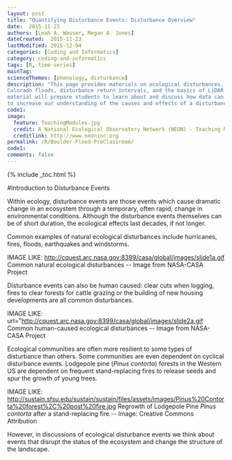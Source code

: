 ```yaml
---
layout: post
title: "Quantifying Disturbance Events: Disturbance Overview"
date:  2015-11-23
authors: [Leah A. Wasser, Megan A. Jones]
dateCreated:  2015-11-23
lastModified: 2015-12-04
categories: [Coding and Informatics]
category: coding-and-informatics
tags: [R, time-series]
mainTag:
scienceThemes: [phenology, disturbance]
description: "This page provides materials on ecological disturbances, the 2013 
Colorado floods, disturbance return intervals, and the basics of LiDAR.  This 
material will prepare students to learn about and discuss how data can be used 
to increase our understanding of the causes and effects of a disturbance event."
code1:
image:
  feature: TeachingModules.jpg
  credit: A National Ecological Observatory Network (NEON) - Teaching Module
  creditlink: http://www.neoninc.org
permalink: /R/Boulder-Flood-PreClassroom/
code1: 
comments: false
---
```


{% include _toc.html %}

#Introduction to Disturbance Events

Within ecology, disturbance events are those events which cause dramatic change
in an ecosystem through a temporary, often rapid, change in environmental
conditions. Although the disturbance events themselves can be of short duration,
the ecological effects last decades, if not longer. 

Common examples of natural ecological disturbances include hurricanes, fires, 
floods, earthquakes and windstorms. 


IMAGE LIKE: http://cquest.arc.nasa.gov:8399/casa/global/images/slide1a.gif
Common natural ecological disturbances -- Image from NASA-CASA Project


Disturbance events can also be human caused: clear cuts when logging, fires to clear forests for cattle grazing or the building of new housing developments are all common disturbances. 


IMAGE LIKE:  url="http://cquest.arc.nasa.gov:8399/casa/global/images/slide2a.gif 
Common human-caused ecological disturbances -- Image from NASA-CASA Project


Ecological communities are often more resilient to some types of disturbance than
others. Some communities are even dependent on cyclical disturbance events. 
Lodgepole pine (_Pinus_ _contorta_) forests in the Western US are dependent on
frequent stand-replacing fires to release seeds and spur the growth of young 
trees.  

IMAGE LIKE: http://sustain.sfsu.edu/sustain/sustain/files/assets/images/Pinus%20Contorta%20forest%2C%20post%20fire.jpg
Regrowth of Lodgepole Pine *Pinus* *contorta* after a stand-replacing fire -- Image: Creative Commons Attribution

However, in discussions of ecological disturbance events we think about events 
that disrupt the status of the ecosystem and change the structure of the
landscape.  
